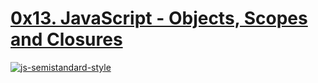 # [0x13. JavaScript - Objects, Scopes and Closures](0x13-javascript_objects_scopes_and_closures)

[![js-semistandard-style](https://raw.githubusercontent.com/standard/semistandard/master/badge.svg)](https://github.com/standard/semistandard)